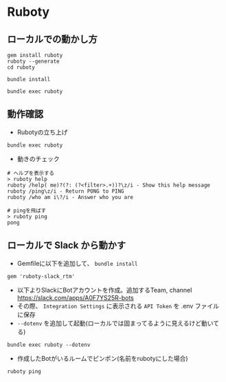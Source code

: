 # Ruboty
## ローカルでの動かし方
```
gem install ruboty
ruboty --generate
cd ruboty

bundle install

bundle exec ruboty
```

## 動作確認
- Rubotyの立ち上げ
```
bundle exec ruboty
```
- 動きのチェック
```
# ヘルプを表示する
> ruboty help
ruboty /help( me)?(?: (?<filter>.+))?\z/i - Show this help message
ruboty /ping\z/i - Return PONG to PING
ruboty /who am i\?/i - Answer who you are

# pingを飛ばす
> ruboty ping
pong
```

## ローカルで Slack から動かす
- Gemfileに以下を追加して、 `bundle install`
```
gem 'ruboty-slack_rtm'
```
- 以下よりSlackにBotアカウントを作成。追加するTeam, channel
https://slack.com/apps/A0F7YS25R-bots
- その際、 `Integration Settings` に表示される `API Token` を .env ファイルに保存
- `--dotenv` を追加して起動(ローカルでは固まってるように見えるけど動いてる)
```
bundle exec ruboty --dotenv
```
- 作成したBotがいるルームでピンポン(名前をrubotyにした場合)
```
ruboty ping
```
